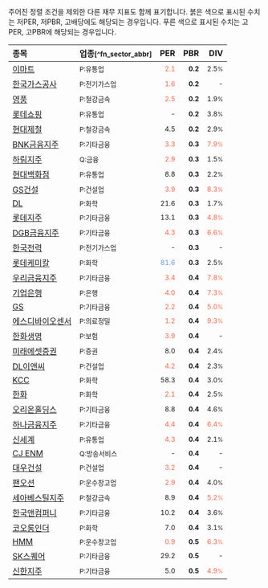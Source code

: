 주어진 정렬 조건을 제외한 다른 재무 지표도 함께 표기합니다. 붉은 색으로 표시된 수치는 저PER, 저PBR, 고배당에도 해당되는 경우입니다. 푸른 색으로 표시된 수치는 고PER, 고PBR에 해당되는 경우입니다.

| **종목** | **업종**<small>[^fn_sector_abbr]</small> | **PER** | **PBR** | **DIV** |
| :--- | :--- | --: | --: | --: |
| [이마트](/139480/) | <small>P:유통업</small> | <small><span style="color:tomato">2.1</span></small> | <small>**0.2**</small> | <small>2.5<small>%</small></small> |
| [한국가스공사](/036460/) | <small>P:전기가스업</small> | <small><span style="color:tomato">1.6</span></small> | <small>**0.2**</small> | <small>-</small> |
| [영풍](/000670/) | <small>P:철강금속</small> | <small><span style="color:tomato">2.5</span></small> | <small>**0.2**</small> | <small>1.9<small>%</small></small> |
| [롯데쇼핑](/023530/) | <small>P:유통업</small> | <small>-</small> | <small>**0.2**</small> | <small>3.8<small>%</small></small> |
| [현대제철](/004020/) | <small>P:철강금속</small> | <small>4.5</small> | <small>**0.2**</small> | <small>2.9<small>%</small></small> |
| [BNK금융지주](/138930/) | <small>P:기타금융</small> | <small><span style="color:tomato">3.3</span></small> | <small>**0.3**</small> | <small><span style="color:tomato">7.9<small>%</small></span></small> |
| [하림지주](/003380/) | <small>Q:금융</small> | <small><span style="color:tomato">2.9</span></small> | <small>**0.3**</small> | <small>1.5<small>%</small></small> |
| [현대백화점](/069960/) | <small>P:유통업</small> | <small>8.8</small> | <small>**0.3**</small> | <small>2.2<small>%</small></small> |
| [GS건설](/006360/) | <small>P:건설업</small> | <small><span style="color:tomato">3.9</span></small> | <small>**0.3**</small> | <small><span style="color:tomato">8.3<small>%</small></span></small> |
| [DL](/000210/) | <small>P:화학</small> | <small>21.6</small> | <small>**0.3**</small> | <small>1.7<small>%</small></small> |
| [롯데지주](/004990/) | <small>P:기타금융</small> | <small>13.1</small> | <small>**0.3**</small> | <small><span style="color:tomato">4.8<small>%</small></span></small> |
| [DGB금융지주](/139130/) | <small>P:기타금융</small> | <small><span style="color:tomato">4.3</span></small> | <small>**0.3**</small> | <small><span style="color:tomato">6.6<small>%</small></span></small> |
| [한국전력](/015760/) | <small>P:전기가스업</small> | <small>-</small> | <small>**0.3**</small> | <small>-</small> |
| [롯데케미칼](/011170/) | <small>P:화학</small> | <small><span style="color:cornflowerblue">81.6</span></small> | <small>**0.3**</small> | <small>2.5<small>%</small></small> |
| [우리금융지주](/316140/) | <small>P:기타금융</small> | <small><span style="color:tomato">3.4</span></small> | <small>**0.4**</small> | <small><span style="color:tomato">7.8<small>%</small></span></small> |
| [기업은행](/024110/) | <small>P:은행</small> | <small><span style="color:tomato">4.0</span></small> | <small>**0.4**</small> | <small><span style="color:tomato">7.3<small>%</small></span></small> |
| [GS](/078930/) | <small>P:기타금융</small> | <small><span style="color:tomato">2.2</span></small> | <small>**0.4**</small> | <small><span style="color:tomato">5.0<small>%</small></span></small> |
| [에스디바이오센서](/137310/) | <small>P:의료정밀</small> | <small><span style="color:tomato">1.2</span></small> | <small>**0.4**</small> | <small><span style="color:tomato">9.3<small>%</small></span></small> |
| [한화생명](/088350/) | <small>P:보험</small> | <small><span style="color:tomato">3.9</span></small> | <small>**0.4**</small> | <small>-</small> |
| [미래에셋증권](/006800/) | <small>P:증권</small> | <small>8.0</small> | <small>**0.4**</small> | <small>2.4<small>%</small></small> |
| [DL이앤씨](/375500/) | <small>P:건설업</small> | <small><span style="color:tomato">4.2</span></small> | <small>**0.4**</small> | <small>2.3<small>%</small></small> |
| [KCC](/002380/) | <small>P:화학</small> | <small>58.3</small> | <small>**0.4**</small> | <small>3.0<small>%</small></small> |
| [한화](/000880/) | <small>P:화학</small> | <small><span style="color:tomato">2.1</span></small> | <small>**0.4**</small> | <small>2.5<small>%</small></small> |
| [오리온홀딩스](/001800/) | <small>P:기타금융</small> | <small>8.8</small> | <small>**0.4**</small> | <small>4.6<small>%</small></small> |
| [하나금융지주](/086790/) | <small>P:기타금융</small> | <small><span style="color:tomato">4.4</span></small> | <small>**0.4**</small> | <small><span style="color:tomato">6.4<small>%</small></span></small> |
| [신세계](/004170/) | <small>P:유통업</small> | <small><span style="color:tomato">4.3</span></small> | <small>**0.4**</small> | <small>2.1<small>%</small></small> |
| [CJ ENM](/035760/) | <small>Q:방송서비스</small> | <small>-</small> | <small>**0.4**</small> | <small>-</small> |
| [대우건설](/047040/) | <small>P:건설업</small> | <small><span style="color:tomato">3.2</span></small> | <small>**0.4**</small> | <small>-</small> |
| [팬오션](/028670/) | <small>P:운수창고업</small> | <small><span style="color:tomato">2.9</span></small> | <small>**0.4**</small> | <small>4.0<small>%</small></small> |
| [세아베스틸지주](/001430/) | <small>P:철강금속</small> | <small>8.9</small> | <small>**0.4**</small> | <small><span style="color:tomato">5.2<small>%</small></span></small> |
| [한국앤컴퍼니](/000240/) | <small>P:기타금융</small> | <small>10.2</small> | <small>**0.4**</small> | <small>3.6<small>%</small></small> |
| [코오롱인더](/120110/) | <small>P:화학</small> | <small>7.0</small> | <small>**0.4**</small> | <small>3.1<small>%</small></small> |
| [HMM](/011200/) | <small>P:운수창고업</small> | <small><span style="color:tomato">0.9</span></small> | <small>**0.5**</small> | <small><span style="color:tomato">6.3<small>%</small></span></small> |
| [SK스퀘어](/402340/) | <small>P:기타금융</small> | <small>29.2</small> | <small>**0.5**</small> | <small>-</small> |
| [신한지주](/055550/) | <small>P:기타금융</small> | <small>5.0</small> | <small>**0.5**</small> | <small><span style="color:tomato">4.9<small>%</small></span></small> |